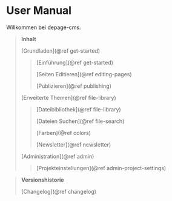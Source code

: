 User Manual
======================

Willkommen bei depage-cms.


> **Inhalt**
>
> [Grundladen](@ref get-started)
>
> > [Einführung](@ref get-started)
> >
> > [Seiten Editieren](@ref editing-pages)
> >
> > [Publizieren](@ref publishing)
>
> [Erweiterte Themen](@ref file-library)
>
> > [Dateibibliothek](@ref file-library)
> >
> > [Dateien Suchen](@ref file-search)
> >
> > [Farben](@ref colors)
> >
> > [Newsletter](@ref newsletter)
>
> [Administration](@ref admin)
>
> > [Projekteinstellungen](@ref admin-project-settings)


> **Versionshistorie**
>
> [Changelog](@ref changelog)
